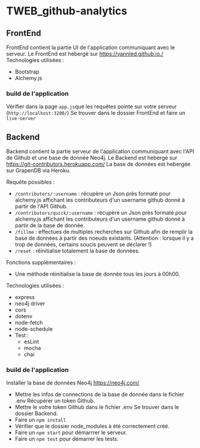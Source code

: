 # TWEB_github-analytics

## FrontEnd
FrontEnd contient la partie UI de l'application communiquant avec le serveur.
Le FrontEnd est hébergé sur https://yannled.github.io./
Technologies utilisées :
- Bootstrap
- Alchemy.js

### build de l'application
Vérifier dans la page `app.js`que les requêtes pointe sur votre serveur (`http://localhost:3200/`)
Se trouver dans le dossier FrontEnd et faire un `live-server`

## Backend
Backend contient la partie serveur de l'application communiquant avec l'API de Github et une base de donnée Neo4j.
Le Backend est hebergé sur https://git-contributors.herokuapp.com/
La base de données est hebergée sur GrapenDB via Heroku.

Requête possibles :
- `/contributors/:username` : récupère un Json près formaté pour alchemy.js affichant les contributeurs d'un username github donné à partir de l'API Github.
- `/contributors/quick/:username` : récupère un Json près formaté pour alchemy.js affichant les contributeurs d'un username github donné à partir de la base de donnée.
- `/fillme` : effectues de multiples recherches sur Github afin de remplir la base de données à partir des noeuds existants. (Attention : lorsque il y a trop de données, certains soucis peuvent se déclarer !)
- `/reset` : réinitialise totalement la base de données.

Fonctions supplémentaires :
- Une méthode réinitialise la base de donnée tous les jours à 00h00.

Technologies utilisées :
- express
- neo4j driver
- cors
- dotenv
- node-fetch
- node-schedule
- Test :
  - esLint
  - mocha
  - chai


### build de l'application
Installer la base de données Neo4j https://neo4j.com/
- Mettre les infos de connections de la base de donnée dans le fichier .env
Récupérer un token Github.
- Mettre le votre token Github dans le fichier .env
Se trouver dans le dossier Backend.
- Faire un `npm install`
- Vérifier que le dossier node_modules à été correctement créé.
- Faire un `npm start` pour démarrrer le serveur.
- Faire un `npm test` pour démarrer les tests.
